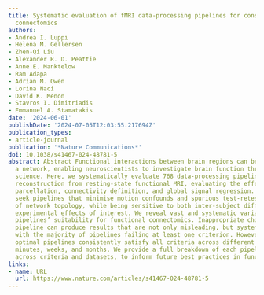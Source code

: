 ```yaml
---
title: Systematic evaluation of fMRI data-processing pipelines for consistent functional
  connectomics
authors:
- Andrea I. Luppi
- Helena M. Gellersen
- Zhen-Qi Liu
- Alexander R. D. Peattie
- Anne E. Manktelow
- Ram Adapa
- Adrian M. Owen
- Lorina Naci
- David K. Menon
- Stavros I. Dimitriadis
- Emmanuel A. Stamatakis
date: '2024-06-01'
publishDate: '2024-07-05T12:03:55.217694Z'
publication_types:
- article-journal
publication: '*Nature Communications*'
doi: 10.1038/s41467-024-48781-5
abstract: Abstract Functional interactions between brain regions can be viewed as
  a network, enabling neuroscientists to investigate brain function through network
  science. Here, we systematically evaluate 768 data-processing pipelines for network
  reconstruction from resting-state functional MRI, evaluating the effect of brain
  parcellation, connectivity definition, and global signal regression. Our criteria
  seek pipelines that minimise motion confounds and spurious test-retest discrepancies
  of network topology, while being sensitive to both inter-subject differences and
  experimental effects of interest. We reveal vast and systematic variability across
  pipelines’ suitability for functional connectomics. Inappropriate choice of data-processing
  pipeline can produce results that are not only misleading, but systematically so,
  with the majority of pipelines failing at least one criterion. However, a set of
  optimal pipelines consistently satisfy all criteria across different datasets, spanning
  minutes, weeks, and months. We provide a full breakdown of each pipeline’s performance
  across criteria and datasets, to inform future best practices in functional connectomics.
links:
- name: URL
  url: https://www.nature.com/articles/s41467-024-48781-5
---
```

